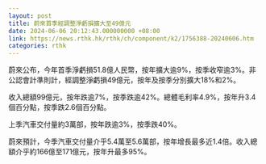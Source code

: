 ```yaml
---
layout: post
title: 蔚來首季經調整淨虧損擴大至49億元
date: 2024-06-06 20:12:43.000000000 +08:00
link: https://news.rthk.hk/rthk/ch/component/k2/1756388-20240606.htm
categories: rthk
---
```


蔚來公布，今年首季淨虧損51.8億人民幣，按年擴大逾9%，按季收窄逾3%。非公認會計準則計，經調整淨虧損49億元，按年及按季分別擴大18%和2%。

收入總額99億元，按年跌逾7%，按季跌逾42%。總體毛利率4.9%，按年升3.4個百分點，按季跌2.6個百分點。

上季汽車交付量約3萬部，按年跌逾3%，按季跌40%。

蔚來預計，今季汽車交付量介乎5.4萬至5.6萬部，按年增長最多近1.4倍。收入總額介乎約166億至171億元，按年升最多95%。
